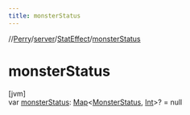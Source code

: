 ```yaml
---
title: monsterStatus
---
```

//[Perry](../../../index.html)/[server](../index.html)/[StatEffect](index.html)/[monsterStatus](monster-status.html)



# monsterStatus



[jvm]\
var [monsterStatus](monster-status.html): [Map](https://kotlinlang.org/api/latest/jvm/stdlib/kotlin.collections/-map/index.html)&lt;[MonsterStatus](../../client.status/-monster-status/index.html), [Int](https://kotlinlang.org/api/latest/jvm/stdlib/kotlin/-int/index.html)&gt;? = null




